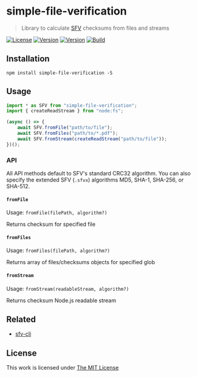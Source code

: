 # simple-file-verification

> Library to calculate [SFV](https://www.wikiwand.com/en/Simple_file_verification) checksums from files and streams

[![License](https://img.shields.io/github/license/idleberg/node-sfv?color=blue&style=for-the-badge)](https://github.com/idleberg/node-sfv/blob/main/LICENSE)
[![Version](https://img.shields.io/npm/v/simple-file-verification?style=for-the-badge)](https://www.npmjs.org/package/simple-file-verification)
[![Version](https://img.shields.io/jsr/v/@idleberg/simple-file-verification?style=for-the-badge)](https://jsr.io/@idleberg/sfv)
[![Build](https://img.shields.io/github/actions/workflow/status/idleberg/node-sfv/default.yml?style=for-the-badge)](https://github.com/idleberg/node-sfv/actions)

## Installation

`npm install simple-file-verification -S`

## Usage

```js
import * as SFV from "simple-file-verification";
import { createReadStream } from "node:fs";

(async () => {
	await SFV.fromFile("path/to/file");
	await SFV.fromFiles("path/to/*.pdf");
	await SFV.fromStream(createReadStream("path/to/file"));
})();
```

### API

All API methods default to SFV's standard CRC32 algorithm. You can also specify the extended SFV (`.sfvx`) algorithms MD5, SHA-1, SHA-256, or SHA-512.

#### `fromFile`

Usage: `fromFile(filePath, algorithm?)`

Returns checksum for specified file

#### `fromFiles`

Usage: `fromFiles(filePath, algorithm?)`

Returns array of files/checksums objects for specified glob

#### `fromStream`

Usage: `fromStream(readableStream, algorithm?)`

Returns checksum Node.js readable stream

## Related

- [sfv-cli](https://www.npmjs.com/package/sfv-cli)

## License

This work is licensed under [The MIT License](LICENSE)
